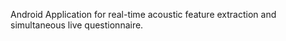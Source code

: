 Android Application for real-time acoustic feature extraction and simultaneous 
live questionnaire.
